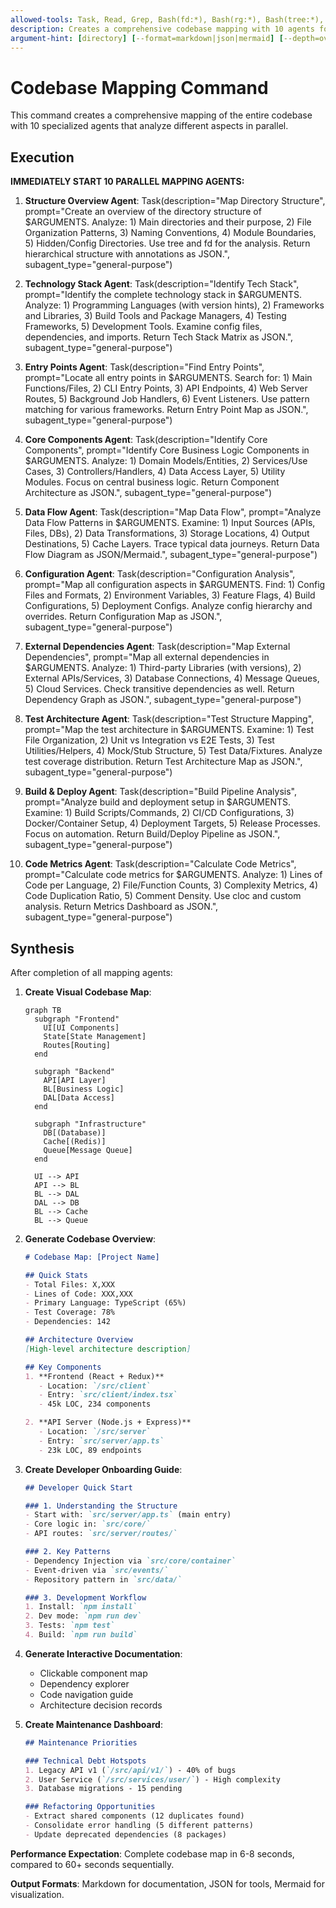 ```yaml
---
allowed-tools: Task, Read, Grep, Bash(fd:*), Bash(rg:*), Bash(tree:*), Bash(cloc:*)
description: Creates a comprehensive codebase mapping with 10 agents for different aspects
argument-hint: [directory] [--format=markdown|json|mermaid] [--depth=overview|detailed|full]
---
```


# Codebase Mapping Command

This command creates a comprehensive mapping of the entire codebase with 10 specialized agents that analyze different aspects in parallel.

## Execution

**IMMEDIATELY START 10 PARALLEL MAPPING AGENTS:**

1. **Structure Overview Agent**: Task(description="Map Directory Structure", prompt="Create an overview of the directory structure of $ARGUMENTS. Analyze: 1) Main directories and their purpose, 2) File Organization Patterns, 3) Naming Conventions, 4) Module Boundaries, 5) Hidden/Config Directories. Use tree and fd for the analysis. Return hierarchical structure with annotations as JSON.", subagent_type="general-purpose")

2. **Technology Stack Agent**: Task(description="Identify Tech Stack", prompt="Identify the complete technology stack in $ARGUMENTS. Analyze: 1) Programming Languages (with version hints), 2) Frameworks and Libraries, 3) Build Tools and Package Managers, 4) Testing Frameworks, 5) Development Tools. Examine config files, dependencies, and imports. Return Tech Stack Matrix as JSON.", subagent_type="general-purpose")

3. **Entry Points Agent**: Task(description="Find Entry Points", prompt="Locate all entry points in $ARGUMENTS. Search for: 1) Main Functions/Files, 2) CLI Entry Points, 3) API Endpoints, 4) Web Server Routes, 5) Background Job Handlers, 6) Event Listeners. Use pattern matching for various frameworks. Return Entry Point Map as JSON.", subagent_type="general-purpose")

4. **Core Components Agent**: Task(description="Identify Core Components", prompt="Identify Core Business Logic Components in $ARGUMENTS. Analyze: 1) Domain Models/Entities, 2) Services/Use Cases, 3) Controllers/Handlers, 4) Data Access Layer, 5) Utility Modules. Focus on central business logic. Return Component Architecture as JSON.", subagent_type="general-purpose")

5. **Data Flow Agent**: Task(description="Map Data Flow", prompt="Analyze Data Flow Patterns in $ARGUMENTS. Examine: 1) Input Sources (APIs, Files, DBs), 2) Data Transformations, 3) Storage Locations, 4) Output Destinations, 5) Cache Layers. Trace typical data journeys. Return Data Flow Diagram as JSON/Mermaid.", subagent_type="general-purpose")

6. **Configuration Agent**: Task(description="Configuration Analysis", prompt="Map all configuration aspects in $ARGUMENTS. Find: 1) Config Files and Formats, 2) Environment Variables, 3) Feature Flags, 4) Build Configurations, 5) Deployment Configs. Analyze config hierarchy and overrides. Return Configuration Map as JSON.", subagent_type="general-purpose")

7. **External Dependencies Agent**: Task(description="Map External Dependencies", prompt="Map all external dependencies in $ARGUMENTS. Analyze: 1) Third-party Libraries (with versions), 2) External APIs/Services, 3) Database Connections, 4) Message Queues, 5) Cloud Services. Check transitive dependencies as well. Return Dependency Graph as JSON.", subagent_type="general-purpose")

8. **Test Architecture Agent**: Task(description="Test Structure Mapping", prompt="Map the test architecture in $ARGUMENTS. Examine: 1) Test File Organization, 2) Unit vs Integration vs E2E Tests, 3) Test Utilities/Helpers, 4) Mock/Stub Structure, 5) Test Data/Fixtures. Analyze test coverage distribution. Return Test Architecture Map as JSON.", subagent_type="general-purpose")

9. **Build & Deploy Agent**: Task(description="Build Pipeline Analysis", prompt="Analyze build and deployment setup in $ARGUMENTS. Examine: 1) Build Scripts/Commands, 2) CI/CD Configurations, 3) Docker/Container Setup, 4) Deployment Targets, 5) Release Processes. Focus on automation. Return Build/Deploy Pipeline as JSON.", subagent_type="general-purpose")

10. **Code Metrics Agent**: Task(description="Calculate Code Metrics", prompt="Calculate code metrics for $ARGUMENTS. Analyze: 1) Lines of Code per Language, 2) File/Function Counts, 3) Complexity Metrics, 4) Code Duplication Ratio, 5) Comment Density. Use cloc and custom analysis. Return Metrics Dashboard as JSON.", subagent_type="general-purpose")

## Synthesis

After completion of all mapping agents:

1. **Create Visual Codebase Map**:
   ```mermaid
   graph TB
     subgraph "Frontend"
       UI[UI Components]
       State[State Management]
       Routes[Routing]
     end
     
     subgraph "Backend"
       API[API Layer]
       BL[Business Logic]
       DAL[Data Access]
     end
     
     subgraph "Infrastructure"
       DB[(Database)]
       Cache[(Redis)]
       Queue[Message Queue]
     end
     
     UI --> API
     API --> BL
     BL --> DAL
     DAL --> DB
     BL --> Cache
     BL --> Queue
   ```

2. **Generate Codebase Overview**:
   ```markdown
   # Codebase Map: [Project Name]
   
   ## Quick Stats
   - Total Files: X,XXX
   - Lines of Code: XXX,XXX
   - Primary Language: TypeScript (65%)
   - Test Coverage: 78%
   - Dependencies: 142
   
   ## Architecture Overview
   [High-level architecture description]
   
   ## Key Components
   1. **Frontend (React + Redux)**
      - Location: `/src/client`
      - Entry: `src/client/index.tsx`
      - 45k LOC, 234 components
   
   2. **API Server (Node.js + Express)**
      - Location: `/src/server`
      - Entry: `src/server/app.ts`
      - 23k LOC, 89 endpoints
   ```

3. **Create Developer Onboarding Guide**:
   ```markdown
   ## Developer Quick Start
   
   ### 1. Understanding the Structure
   - Start with: `src/server/app.ts` (main entry)
   - Core logic in: `src/core/`
   - API routes: `src/server/routes/`
   
   ### 2. Key Patterns
   - Dependency Injection via `src/core/container`
   - Event-driven via `src/events/`
   - Repository pattern in `src/data/`
   
   ### 3. Development Workflow
   1. Install: `npm install`
   2. Dev mode: `npm run dev`
   3. Tests: `npm test`
   4. Build: `npm run build`
   ```

4. **Generate Interactive Documentation**:
   - Clickable component map
   - Dependency explorer
   - Code navigation guide
   - Architecture decision records

5. **Create Maintenance Dashboard**:
   ```markdown
   ## Maintenance Priorities
   
   ### Technical Debt Hotspots
   1. Legacy API v1 (`/src/api/v1/`) - 40% of bugs
   2. User Service (`/src/services/user/`) - High complexity
   3. Database migrations - 15 pending
   
   ### Refactoring Opportunities
   - Extract shared components (12 duplicates found)
   - Consolidate error handling (5 different patterns)
   - Update deprecated dependencies (8 packages)
   ```

**Performance Expectation**: Complete codebase map in 6-8 seconds, compared to 60+ seconds sequentially.

**Output Formats**: Markdown for documentation, JSON for tools, Mermaid for visualization.